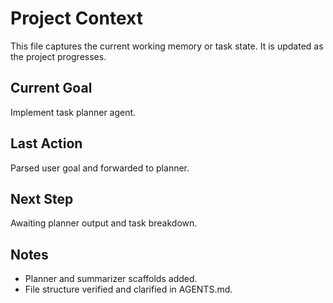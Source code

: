 # Project Context

This file captures the current working memory or task state. It is updated as the project progresses.

## Current Goal
Implement task planner agent.

## Last Action
Parsed user goal and forwarded to planner.

## Next Step
Awaiting planner output and task breakdown.

## Notes
- Planner and summarizer scaffolds added.
- File structure verified and clarified in AGENTS.md.
